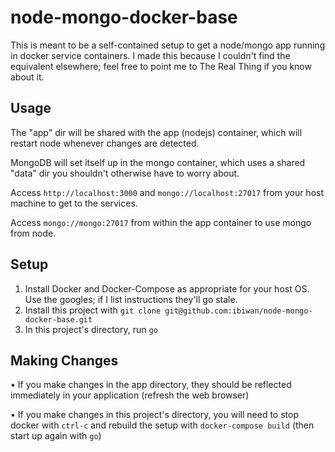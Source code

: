 # node-mongo-docker-base

This is meant to be a self-contained setup to get a node/mongo app running in docker service containers.  I made this because I couldn't find the equivalent elsewhere; feel free to point me to The Real Thing if you know about it.

## Usage

The "app" dir will be shared with the app (nodejs) container, which will restart node whenever changes are detected.

MongoDB will set itself up in the mongo container, which uses a shared "data" dir you shouldn't otherwise have to worry about.

Access `http://localhost:3000` and `mongo://localhost:27017` from your host machine to get to the services.

Access `mongo://mongo:27017` from within the app container to use mongo from node.

## Setup

1. Install Docker and Docker-Compose as appropriate for your host OS.  Use the googles; if I list instructions they'll go stale.
1. Install this project with `git clone git@github.com:ibiwan/node-mongo-docker-base.git`
1. In this project's directory, run `go`

## Making Changes

• If you make changes in the app directory, they should be reflected immediately in your application (refresh the web browser)

• If you make changes in this project's directory, you will need to stop docker with `ctrl-c` and rebuild the setup with `docker-compose build`
(then start up again with `go`)
